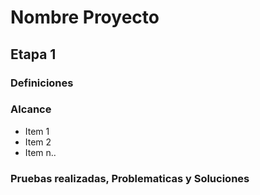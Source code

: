 # Nombre Proyecto
## Etapa 1
### Definiciones
### Alcance
* Item 1
* Item 2
* Item n..
### Pruebas realizadas, Problematicas y Soluciones

